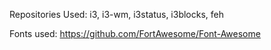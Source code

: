 Repositories Used:
i3,
i3-wm,
i3status,
i3blocks, feh

Fonts used:
https://github.com/FortAwesome/Font-Awesome
